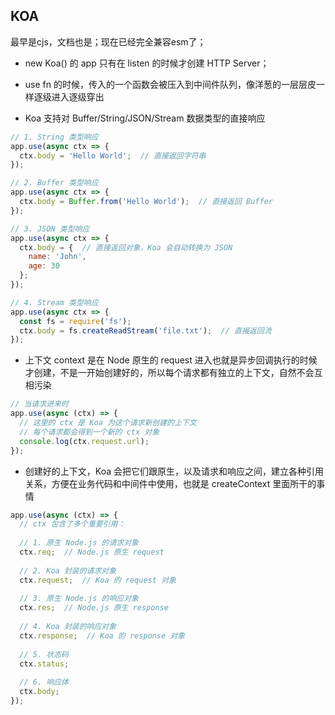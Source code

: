 

## KOA
最早是cjs，文档也是；现在已经完全兼容esm了；

- new Koa() 的 app 只有在 listen 的时候才创建 HTTP Server；


- use fn 的时候，传入的一个函数会被压入到中间件队列，像洋葱的一层层皮一样逐级进入逐级穿出

- Koa 支持对 Buffer/String/JSON/Stream 数据类型的直接响应

```js
// 1. String 类型响应
app.use(async ctx => {
  ctx.body = 'Hello World';  // 直接返回字符串
});

// 2. Buffer 类型响应
app.use(async ctx => {
  ctx.body = Buffer.from('Hello World');  // 直接返回 Buffer
});

// 3. JSON 类型响应
app.use(async ctx => {
  ctx.body = {  // 直接返回对象，Koa 会自动转换为 JSON
    name: 'John',
    age: 30
  };
});

// 4. Stream 类型响应
app.use(async ctx => {
  const fs = require('fs');
  ctx.body = fs.createReadStream('file.txt');  // 直接返回流
});
```

- 上下文 context 是在 Node 原生的 request 进入也就是异步回调执行的时候才创建，不是一开始创建好的，所以每个请求都有独立的上下文，自然不会互相污染

```js
// 当请求进来时
app.use(async (ctx) => {
  // 这里的 ctx 是 Koa 为这个请求新创建的上下文
  // 每个请求都会得到一个新的 ctx 对象
  console.log(ctx.request.url);
});
```
- 创建好的上下文，Koa 会把它们跟原生，以及请求和响应之间，建立各种引用关系，方便在业务代码和中间件中使用，也就是 createContext 里面所干的事情

```js
app.use(async (ctx) => {
  // ctx 包含了多个重要引用：
  
  // 1. 原生 Node.js 的请求对象
  ctx.req;  // Node.js 原生 request
  
  // 2. Koa 封装的请求对象
  ctx.request;  // Koa 的 request 对象
  
  // 3. 原生 Node.js 的响应对象
  ctx.res;  // Node.js 原生 response
  
  // 4. Koa 封装的响应对象
  ctx.response;  // Koa 的 response 对象
  
  // 5. 状态码
  ctx.status;
  
  // 6. 响应体
  ctx.body;
});
```